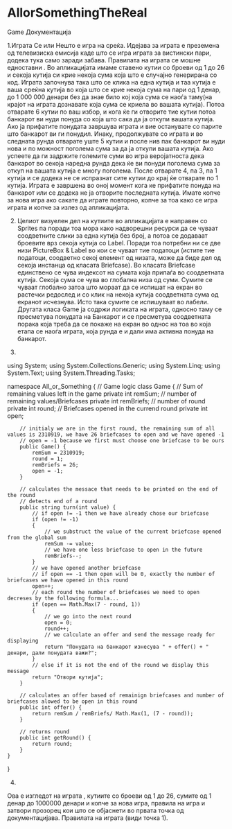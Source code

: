 AllorSomethingTheReal
=====================

Game
Документација

1.Играта Се или Нешто е игра на среќа. Идејава за играта е преземена од телевизиска емисија каде што се игра играта за вистински пари, додека тука само заради забава. Правилата на играта се мошне едноставни . Во апликацијата имаме ставено кутии со броеви од 1 до 26 и секоја кутија си крие некоја сума која што е случајно генерирана со код. Играта започнува така што се клика на една кутија и таа кутија е ваша среќна кутија во која што се крие некоја сума на пари од 1 денар, до 1 000 000 денари  без да знае било кој која сума се наоѓа таму(на крајот на играта дознавате која сума се криела во вашата кутија). Потоа отварате 6 кутии   по ваш избор, и кога ќе ги отворите тие кутии потоа банкарот ви нуди понуда со која што сака да ја откупи вашата кутија. Ако ја прифатите понудата завршува играта и вие останувате со парите што банкарот ви ги понудил. Инаку, продолжувате со играта и во следната рунда отварате уште 5 кутии и после нив пак банкарот ви нуди нова и по можност поголема сума за да ја откупи вашата кутија. Ако успеете да ги задржите големите суми во игра веројатноста дека банкарот во секоја наредна рунда дека ќе ви понуди поголема сума за откуп на вашата кутија е многу поголема. После отварате 4, па 3, па 1 кутија и се додека не се испразнат сите кутии до крај ќе отварате по 1 кутија. Играта е завршена во оној момент кога ке прифатите понуда на банкарот или се додека не ја отворите последната кутија. Имате копче за нова игра ако сакате да играте повторно, копче за тоа како се игра играта и копче за излез од апликацијата.

2. Целиот визуелен дел на кутиите во апликацијата е направен со Sprites па поради тоа мора  како надворешни ресурси да се чуваат соодветните слики за една кутија без број, а потоа се додаваат броевите врз секоја кутија со Label. Поради тоа потребни ни се две низи PictureBox & Label во кои се чуваат тие податоци (истите тие податоци, соодветно секој елемент од низата, може да биде дел од секоја инстанца од класата Briefcase). Во класата Briefcase единствено се чува индексот на сумата која припаѓа во соодветната кутија. Секоја сума се чува во глобална низа од суми. Сумите се чуваат глобално затоа што мораат да се испишат на екран во растечки редослед и со клик на некоја кутија соодветната сума од екранот исчезнува. Исто така сумите се испишуваат во лабели. Другата класа Game ја содржи логиката на играта, односно таму се пресметува понудата на Банкарот и се пресметува соодветната порака која треба да се покаже на екран во однос на тоа во која етапа се наоѓа играта, која рунда е и дали има активна понуда на банкарот.


3. 
using System;
using System.Collections.Generic;
using System.Linq;
using System.Text;
using System.Threading.Tasks;

namespace All_or_Something
{
    // Game logic
    class Game
    {
        // Sum of remaining values left in the game
        private int remSum;
        // number of remaining values/Briefcases
        private int remBriefs;
        // number of round
        private int round;
        // Briefcases opened in the currend round
        private int open;

        // initialy we are in the first round, the remaining sum of all values is 2310919, we have 26 briefcases to open and we have opened -1
        // open = -1 because we first must choose one briefcase to be ours
        public Game() {
            remSum = 2310919;
            round = 1;
            remBriefs = 26;
            open = -1;
        }

        // calculates the messace that needs to be printed on the end of the round
        // detects end of a round
        public string turn(int value) {
            // if open != -1 then we have already chose our briefcase
            if (open != -1)
            {
                // we substruct the value of the current briefcase opened from the global sum
                remSum -= value;
                // we have one less briefcase to open in the future
                remBriefs--;
            }
            // we have opened another briefcase
            // if open == -1 then open will be 0, exactly the number of briefcases we have opened in this round
            open++;
            // each round the number of briefcases we need to open decreses by the following formula...
            if (open == Math.Max(7 - round, 1)) 
            {
                // we go into the next round
                open = 0;
                round++;
                // we calculate an offer and send the message ready for displaying
                return "Понудата на банкарот изнесува " + offer() + " денари, дали понудата важи?";
            }
            // else if it is not the end of the round we display this message
            return "Отвори кутија";
        }

        // calculates an offer based of remainign briefcases and number of briefcases alowed to be open in this round
        public int offer() {
            return remSum / remBriefs/ Math.Max(1, (7 - round));
        }

        // returns round
        public int getRound() {
            return round;
        }
    }
}

4. 
Ова е изгледот на играта , кутиите со броеви од 1 до 26, сумите од 1 денар до 1000000 денари и копче за нова игра, правила на игра и затвори прозорец кои што се објаснети во првата точка од документацијава. Правилата на играта (види точка 1).
